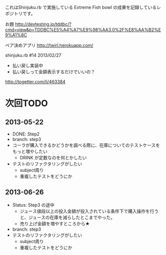 これはShinjuku.rb で実施している Extreme Fish bowl の成果を記録しているレポジトリです。

お題
http://devtesting.jp/tddbc/?cmd=view&p=TDDBC%E5%A4%A7%E9%98%AA3.0%2F%E8%AA%B2%E9%A1%8C

ペア決めアプリ
http://twirl.herokuapp.com/

shinjuku.rb #14 2013/02/27
* 払い戻し実装中
* 払い戻しって金額表示するだけでいいの？

http://togetter.com/li/463384

# 次回TODO
## 2013-05-22
- DONE: Step2
- branch: step3
- コーラが購入できるかどうかを調べる際に、在庫についてのテストケースをもっと増やしたい
  - DRINK が定数なのを何とかしたい
- テストのリファクタリングがしたい
  - subject周り
  - 重複したテストをどうにか

## 2013-06-26
- Status: Step3 の途中
  - ジュース値段以上の投入金額が投入されている条件下で購入操作を行うと、ジュースの在庫を減らしたとこまでやった。
  - 売り上げ金額を増やすところから★
- branch: step3
- テストのリファクタリングがしたい
  - subject周り
  - 重複したテストをどうにか
